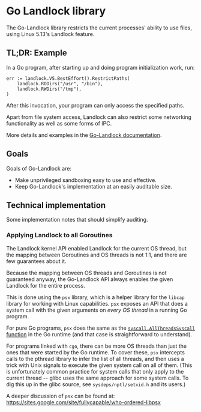 # Go Landlock library

The Go-Landlock library restricts the current processes' ability to
use files, using Linux 5.13's Landlock feature.

## TL;DR: Example

In a Go program, after starting up and doing program initialization work, run:

```
err := landlock.V5.BestEffort().RestrictPaths(
    landlock.RODirs("/usr", "/bin"),
    landlock.RWDirs("/tmp"),
)
```

After this invocation, your program can only access the specified paths.

Apart from file system access, Landlock can also restrict some
networking functionality as well as some forms of IPC.

More details and examples in the [Go-Landlock
documentation](https://pkg.go.dev/github.com/landlock-lsm/go-landlock/landlock).

## Goals

Goals of Go-Landlock are:

* Make unprivileged sandboxing easy to use and effective.
* Keep Go-Landlock's implementation at an easily auditable size.

## Technical implementation

Some implementation notes that should simplify auditing.

### Applying Landlock to all Goroutines

The Landlock kernel API enabled Landlock for the current OS thread,
but the mapping between Goroutines and OS threads is not 1:1, and
there are few guarantees about it.

Because the mapping between OS threads and Goroutines is not
guaranteed anyway, the Go-Landlock API always enables the given
Landlock for the entire process.

This is done using the `psx` library, which is a helper library for
the `libcap` library for working with Linux capabilities. `psx`
exposes an API that does a system call with the given arguments on
*every OS thread* in a running Go program.

For pure Go programs, `psx` does the same as the
[`syscall.AllThreadsSyscall`
function](https://pkg.go.dev/syscall#AllThreadsSyscall) in the Go
runtime (and that case is straightforward to understand).

For programs linked with `cgo`, there can be more OS threads than just
the ones that were started by the Go runtime. To cover these, `psx`
intercepts calls to the pthread library to infer the list of all
threads, and then uses a trick with Unix signals to execute the given
system call on all of them. (This is unfortunately common practice for
system calls that only apply to the current thread -- glibc uses the
same approach for some system calls. To dig this up in the glibc
source, see `sysdeps/nptl/setxid.h` and its users.)

A deeper discussion of `psx` can be found at:
https://sites.google.com/site/fullycapable/who-ordered-libpsx
